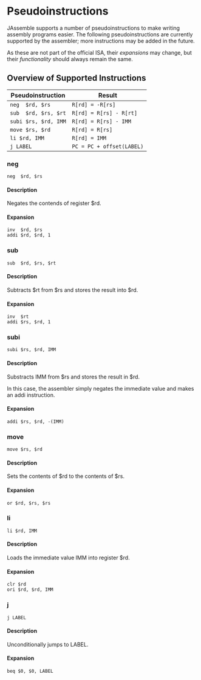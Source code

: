 # Pseudoinstructions
JAssemble supports a number of pseudoinstructions to make writing assembly
programs easier. The following pseudoinstructions are currently supported by the
assembler; more instructions may be added in the future.

As these are not part of the official ISA, their *expansions* may change, but
their *functionality* should always remain the same.

## Overview of Supported Instructions
|Pseudoinstruction      |Result                                          |
|-----------------------|------------------------------------------------|
|`neg  $rd, $rs`        | `R[rd] = -R[rs]`                               |
|`sub  $rd, $rs, $rt`   | `R[rd] = R[rs] - R[rt]`                        |
|`subi $rs, $rd, IMM`   | `R[rd] = R[rs] - IMM`                          |
|`move $rs, $rd`        | `R[rd] = R[rs]`                                |
|`li $rd, IMM`          | `R[rd] = IMM`                                  |
|`j LABEL`              | `PC = PC + offset(LABEL)`                      |

### neg
`neg  $rd, $rs` 
#### Description
Negates the contends of register $rd.
#### Expansion
```
inv  $rd, $rs
addi $rd, $rd, 1
```


### sub
`sub  $rd, $rs, $rt` 
#### Description
Subtracts $rt from $rs and stores the result into $rd.
#### Expansion
```
inv  $rt
addi $rs, $rd, 1
```


### subi
`subi $rs, $rd, IMM`
#### Description
Substracts IMM from $rs and stores the result in $rd.

In this case, the assembler simply negates the immediate value and makes an addi
instruction.
#### Expansion
```
addi $rs, $rd, -(IMM)
```


### move
`move $rs, $rd`
#### Description
Sets the contents of $rd to the contents of $rs.
#### Expansion
```
or $rd, $rs, $rs
```


### li
`li $rd, IMM` 
#### Description
Loads the immediate value IMM into register $rd.
#### Expansion
```
clr $rd
ori $rd, $rd, IMM
```


### j
`j LABEL`
#### Description
Unconditionally jumps to LABEL.
#### Expansion
```
beq $0, $0, LABEL
```